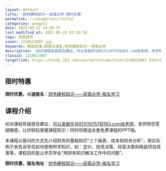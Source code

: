 ```yaml
---
layout: default
title: '财务硬核知识——高管必学-限时优惠'
permalink: /:categories/:title/
categories: wangyi2
date: 2022-05-22 14:29:27
last_modified_at: 2022-05-23 02:33:10
tags: 网易提供
cover: 1210623807.jpg
keywords: 精选网课,网易云课堂,财务硬核知识——高管必学
description: '如对课程有疑惑及建议，可以发邮件18913110757@163.com给老师，老师帮您答疑解惑，让你轻松掌握课程知识！同'
classid: 1210623807
targetlink: https://study.163.com/course/introduction/1210623807.htm?share=1&shareId=1025206652&utm_campaign=share&utm_medium=iphoneShare&utm_source=&utm_u=1025206652
---
```


## 限时特惠

**限时优惠，火速报名**：[财务硬核知识——高管必学-报名学习](https://study.163.com/course/introduction/1210623807.htm?share=1&shareId=1025206652&utm_campaign=share&utm_medium=iphoneShare&utm_source=&utm_u=1025206652)

## 课程介绍

如对课程有疑惑及建议，可以发邮件18913110757@163.com给老师，老师帮您答疑解惑，让你轻松掌握课程知识！同时将赠送全套免费课程的PPT哦。



本课程以提问的方式先介绍财务的基础知识“三个报表、成本和财务分析”，用实际例子来告诉学员如何使用所学知识，如：定价、投资决策、经营决策和精益项目改善等。课程目的是让学员学会“用财务知识解决工作中的问题”。

**限时优惠，报名地址**：[财务硬核知识——高管必学-报名学习](https://study.163.com/course/introduction/1210623807.htm?share=1&shareId=1025206652&utm_campaign=share&utm_medium=iphoneShare&utm_source=&utm_u=1025206652)

